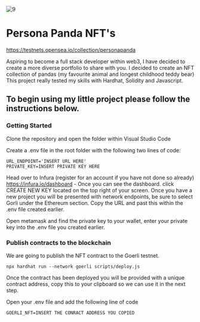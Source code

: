 ![9](https://user-images.githubusercontent.com/101646269/196880645-6d23de5b-59e0-4c65-b4e0-67b774fb52b7.png)

# Persona Panda NFT's

https://testnets.opensea.io/collection/personapanda

Aspiring to become a full stack developer within web3, I have decided to create a more diverse portfolio to share with you. I decided to create an NFT collection of pandas (my favourite animal and longest childhood teddy bear) This project really tested my skills with Hardhat, Solidity and Javascript. 


## To begin using my little project please follow the instructions below.

### Getting Started
Clone the repository and open the folder within Visual Studio Code

Create a .env file in the root folder with the following two lines of code:
```
URL_ENDPOINT='INSERT URL HERE'
PRIVATE_KEY=INSERT PRIVATE KEY HERE
```
Head over to Infura (register for an account if you have not done so already) https://infura.io/dashboard - Once you can see the dashboard. click CREATE NEW KEY located on the top right of your screen. Once you have a new project you will be presented with network endpoints, be sure to select Gorli under the Ethereum section. Copy the URL and past this within the .env file created earlier.

Open metamask and find the private key to your wallet, enter your private key into the .env file you created earlier.

### Publish contracts to the blockchain

We are going to publish the NFT contract to the Goerli testnet.

```
npx hardhat run --network goerli scripts/deploy.js
```
Once the contract has been deployed you will be provided with a unique contract address, copy this to your clipboard so we can use it in the next step. 

Open your .env file and add the following line of code
```
GOERLI_NFT=INSERT THE CONRACT ADDRESS YOU COPIED
```
